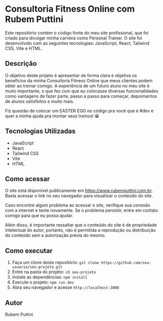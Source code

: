 # Consultoria Fitness Online com Rubem Puttini

Este repositório contém o código fonte do meu site profissional, que foi criado para divulgar minha carreira como Personal Trainer. O site foi desenvolvido com as seguintes tecnologias: JavaScript, React, Tailwind CSS, Vite e HTML.

## Descrição

O objetivo deste projeto é apresentar de forma clara e objetiva os benefícios da minha Consultoria Fitness Online que meus clientes podem obter ao treinar comigo. A experiência de um futuro aluno no meu site é muito importante, o que fez com que eu colocasse diversas funcionalidades como vantagens de fazer parte, passo a passo para começar, depoimentos de alunos satisfeitos e muito mais.

Fiz questão de colocar um EASTER EGG no código pra você que é #dev e quer a minha ajuda pra montar seus treinos! 😁

## Tecnologias Utilizadas

- JavaScript
- React
- Tailwind CSS
- Vite
- HTML

## Como acessar

O site está disponível publicamente em https://www.rubemputtini.com.br. Basta acessar o link no seu navegador para visualizar o conteúdo do site.

Caso encontre algum problema ao acessar o site, verifique sua conexão com a internet e tente novamente. Se o problema persistir, entre em contato comigo para que eu possa ajudar.

Além disso, é importante ressaltar que o conteúdo do site é de propriedade intelectual do autor, portanto, não é permitida a reprodução ou distribuição do conteúdo sem a autorização prévia do mesmo.

## Como executar

1. Faça um clone deste repositório: `git clone https://github.com/seu-usuario/seu-projeto.git`
2. Entre na pasta do projeto: `cd seu-projeto`
3. Instale as dependências: `npm install`
4. Execute o projeto: `npm run dev`
5. Abra seu navegador e acesse `http://localhost:3000`

## Autor

Rubem Puttini
